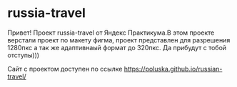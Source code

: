 # russia-travel
Привет!
Проект russia-travel от Яндекс Практикума.В этом проекте верстали проект по макету фигма, проект представлен для разрешения 1280пкс а так же адаптивнаый формат до 320пкс. 
Да прибудут с тобой отступы)))

Сайт с проектом доступен по ссылке https://poluska.github.io/russian-travel/